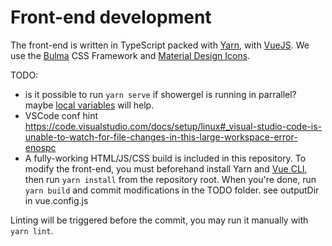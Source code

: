 # Front-end development

The front-end is written in TypeScript packed with [Yarn](https://yarnpkg.com/),
with [VueJS](https://vuejs.org/).
We use the [Bulma](https://bulma.io/) CSS Framework and
[Material Design Icons](https://materialdesignicons.com/).

TODO:
 * is it possible to run `yarn serve` if showergel is running in parrallel?
   maybe [local variables](https://cli.vuejs.org/guide/mode-and-env.html#using-env-variables-in-client-side-code) will help.
 * VSCode conf hint https://code.visualstudio.com/docs/setup/linux#_visual-studio-code-is-unable-to-watch-for-file-changes-in-this-large-workspace-error-enospc
 * A fully-working HTML/JS/CSS build is included in this repository.
To modify the front-end, you must beforehand install Yarn and [Vue CLI](https://cli.vuejs.org/),
then run `yarn install` from the repository root.
When you're done,
run `yarn build` and commit modifications in the TODO folder.
see outputDir in vue.config.js

Linting will be triggered before the commit,
you may run it manually with `yarn lint`.


